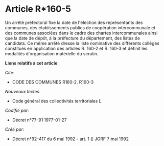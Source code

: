 # Article R*160-5

Un arrêté préfectoral fixe la date de l'élection des représentants des communes, des établissements publics de coopération
intercommunale et des communes associées dans le cadre des chartes intercommunales ainsi que la date de dépôt, à la
préfecture du département, des listes de candidats. Ce même arrêté dresse la liste nominative des différents collèges
constitués en application des articles R. 160-2 et R. 160-3 et définit les modalités d'organisation matérielle du scrutin.

**Liens relatifs à cet article**

_Cite_:

  - CODE DES COMMUNES R160-2, R160-3

_Nouveaux textes_:

  - Code général des collectivités territoriales L

_Codifié par_:

  - Décret n°77-91 1977-01-27

_Créé par_:

  - Décret n°92-417 du 6 mai 1992 - art. 1 () JORF 7 mai 1992
